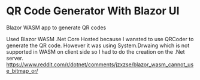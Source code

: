 # QR Code Generator With Blazor UI
Blazor WASM app to generate QR codes


Used Blazor WASM .Net Core Hosted because I wansted to use QRCoder to generate the QR code. However it was using System.Drwaing which is not supported in WASM on client side so I had to do the creation on the .Net server. 
https://www.reddit.com/r/dotnet/comments/jzxzse/blazor_wasm_cannot_use_bitmap_or/ 
